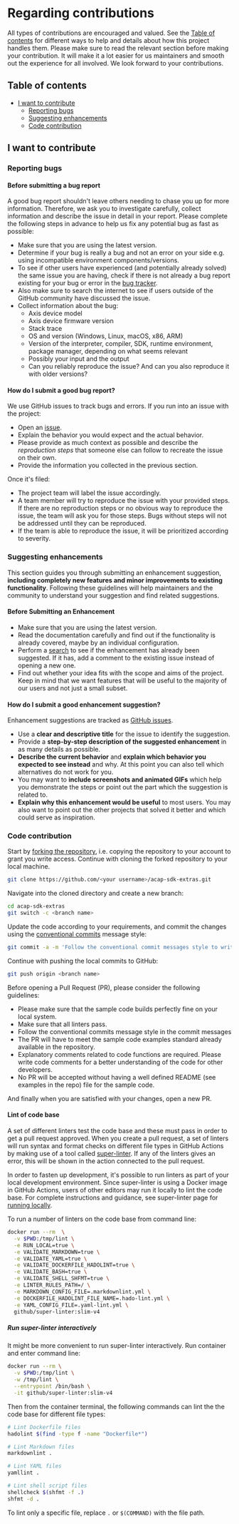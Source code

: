 <!-- omit in toc -->
# Regarding contributions

All types of contributions are encouraged and valued. See the [Table of contents](#table-of-contents) for different ways to help and details about how this project handles them. Please make sure to read the relevant section before making your contribution. It will make it a lot easier for us maintainers and smooth out the experience for all involved. We look forward to your contributions.

<!-- omit in toc -->
## Table of contents

- [I want to contribute](#i-want-to-contribute)
  - [Reporting bugs](#reporting-bugs)
  - [Suggesting enhancements](#suggesting-enhancements)
  - [Code contribution](#code-contribution)

## I want to contribute

### Reporting bugs

#### Before submitting a bug report

A good bug report shouldn't leave others needing to chase you up for more information. Therefore, we ask you to investigate carefully, collect information and describe the issue in detail in your report. Please complete the following steps in advance to help us fix any potential bug as fast as possible:

- Make sure that you are using the latest version.
- Determine if your bug is really a bug and not an error on your side e.g. using incompatible environment components/versions.
- To see if other users have experienced (and potentially already solved) the same issue you are having, check if there is not already a bug report existing for your bug or error in the [bug tracker][issues_bugs].
- Also make sure to search the internet to see if users outside of the GitHub community have discussed the issue.
- Collect information about the bug:
  - Axis device model
  - Axis device firmware version
  - Stack trace
  - OS and version (Windows, Linux, macOS, x86, ARM)
  - Version of the interpreter, compiler, SDK, runtime environment, package manager, depending on what seems relevant
  - Possibly your input and the output
  - Can you reliably reproduce the issue? And can you also reproduce it with older versions?

#### How do I submit a good bug report?

We use GitHub issues to track bugs and errors. If you run into an issue with the project:

- Open an [issue][issues_new].
- Explain the behavior you would expect and the actual behavior.
- Please provide as much context as possible and describe the *reproduction steps* that someone else can follow to recreate the issue on their own.
- Provide the information you collected in the previous section.

Once it's filed:

- The project team will label the issue accordingly.
- A team member will try to reproduce the issue with your provided steps. If there are no reproduction steps or no obvious way to reproduce the issue, the team will ask you for those steps. Bugs without steps will not be addressed until they can be reproduced.
- If the team is able to reproduce the issue, it will be prioritized according to severity.

### Suggesting enhancements

This section guides you through submitting an enhancement suggestion, **including completely new features and minor improvements to existing functionality**. Following these guidelines will help maintainers and the community to understand your suggestion and find related suggestions.

#### Before Submitting an Enhancement

- Make sure that you are using the latest version.
- Read the documentation carefully and find out if the functionality is already covered, maybe by an individual configuration.
- Perform a [search][issues] to see if the enhancement has already been suggested. If it has, add a comment to the existing issue instead of opening a new one.
- Find out whether your idea fits with the scope and aims of the project. Keep in mind that we want features that will be useful to the majority of our users and not just a small subset.

#### How do I submit a good enhancement suggestion?

Enhancement suggestions are tracked as [GitHub issues][issues].

- Use a **clear and descriptive title** for the issue to identify the suggestion.
- Provide a **step-by-step description of the suggested enhancement** in as many details as possible.
- **Describe the current behavior** and **explain which behavior you expected to see instead** and why. At this point you can also tell which alternatives do not work for you.
- You may want to **include screenshots and animated GIFs** which help you demonstrate the steps or point out the part which the suggestion is related to.
- **Explain why this enhancement would be useful** to most users. You may also want to point out the other projects that solved it better and which could serve as inspiration.

### Code contribution

Start by [forking the repository](https://docs.github.com/en/github/getting-started-with-github/fork-a-repo), i.e. copying the repository to your account to grant you write access. Continue with cloning the forked repository to your local machine.

```sh
git clone https://github.com/<your username>/acap-sdk-extras.git
```

Navigate into the cloned directory and create a new branch:

```sh
cd acap-sdk-extras
git switch -c <branch name>
```

Update the code according to your requirements, and commit the changes using the [conventional commits](https://www.conventionalcommits.org) message style:

```sh
git commit -a -m 'Follow the conventional commit messages style to write this message'
```

Continue with pushing the local commits to GitHub:

```sh
git push origin <branch name>
```

Before opening a Pull Request (PR), please consider the following guidelines:

- Please make sure that the sample code builds perfectly fine on your local system.
- Make sure that all linters pass.
- Follow the conventional commits message style in the commit messages
- The PR will have to meet the sample code examples standard already available in the repository.
- Explanatory comments related to code functions are required. Please write code comments for a better understanding of the code for other developers.
- No PR will be accepted without having a well defined README (see examples in the repo) file for the sample code.

And finally when you are satisfied with your changes, open a new PR.

#### Lint of code base

A set of different linters test the code base and these must pass in order to get a pull request approved. When you create a pull request, a set of linters will run syntax and format checks on different file types in GitHub Actions by making use of a tool called [super-linter](https://github.com/github/super-linter). If any of the linters gives an error, this will be shown in the action connected to the pull request.

In order to fasten up development, it's possible to run linters as part of your local development environment. Since super-linter is using a Docker image in GitHub Actions, users of other editors may run it locally to lint the code base. For complete instructions and guidance, see super-linter page for [running locally](https://github.com/github/super-linter/blob/main/docs/run-linter-locally.md).

To run a number of linters on the code base from command line:

```sh
docker run --rm  \
  -v $PWD:/tmp/lint \
  -e RUN_LOCAL=true \
  -e VALIDATE_MARKDOWN=true \
  -e VALIDATE_YAML=true \
  -e VALIDATE_DOCKERFILE_HADOLINT=true \
  -e VALIDATE_BASH=true \
  -e VALIDATE_SHELL_SHFMT=true \
  -e LINTER_RULES_PATH=/ \
  -e MARKDOWN_CONFIG_FILE=.markdownlint.yml \
  -e DOCKERFILE_HADOLINT_FILE_NAME=.hado-lint.yml \
  -e YAML_CONFIG_FILE=.yaml-lint.yml \
  github/super-linter:slim-v4
```

##### Run super-linter interactively

It might be more convenient to run super-linter interactively. Run container and enter command line:

```sh
docker run --rm \
  -v $PWD:/tmp/lint \
  -w /tmp/lint \
  --entrypoint /bin/bash \
  -it github/super-linter:slim-v4
```

Then from the container terminal, the following commands can lint the the code
base for different file types:

```sh
# Lint Dockerfile files
hadolint $(find -type f -name "Dockerfile*")

# Lint Markdown files
markdownlint .

# Lint YAML files
yamllint .

# Lint shell script files
shellcheck $(shfmt -f .)
shfmt -d .
```

To lint only a specific file, replace `.` or `$(COMMAND)` with the file path.

<!-- markdownlint-disable MD034 -->
[issues]: https://github.com/AxisCommunications/acap-sdk-extras/issues
[issues_new]: https://github.com/AxisCommunications/acap-sdk-extras/issues/new
[issues_bugs]: https://github.com/AxisCommunications/acap-sdk-extras/issues?q=label%3Abug
<!-- markdownlint-enable MD034 -->
